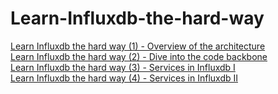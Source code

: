 # Learn-Influxdb-the-hard-way
<a target="_blank" href="https://yq.aliyun.com/articles/589943?spm=a2c4e.11155435.0.0.41a95749wAyfGM">Learn Influxdb the hard way (1) - Overview of the architecture</a>    
<a target="_blank" href="https://yq.aliyun.com/articles/589945?spm=a2c4e.11155435.0.0.41a95749wAyfGM">Learn Influxdb the hard way (2) - Dive into the code backbone</a>   
<a target="_blank" href="https://yq.aliyun.com/articles/589946?spm=a2c4e.11155435.0.0.41a95749wAyfGM">Learn Influxdb the hard way (3) - Services in Influxdb I</a>        
<a target="_blank" href="https://yq.aliyun.com/articles/590312?spm=a2c4e.11153940.blogrightarea589946.12.18ee2cbdb5ToAP">Learn Influxdb the hard way (4) - Services in Influxdb II</a>   
